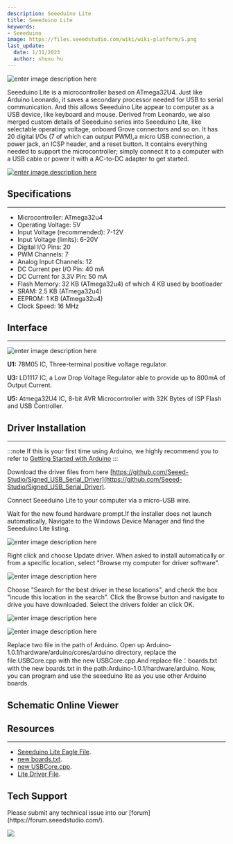 ```yaml
---
description: Seeeduino Lite
title: Seeeduino Lite
keywords:
- Seeeduino 
image: https://files.seeedstudio.com/wiki/wiki-platform/S.png
last_update:
  date: 1/31/2023
  author: shuxu hu
---
```

![enter image description here](https://files.seeedstudio.com/wiki/Seeeduino_Lite/image/400px-Lite_01.jpg)

Seeeduino Lite is a microcontroller based on ATmega32U4. Just like Arduino Leonardo, it saves a secondary processor needed for USB to serial communication. And this allows Seeeduino Lite appear to computer as a USB device, like keyboard and mouse. Derived from Leonardo, we also merged custom details of Seeeduino series into Seeeduino Lite, like selectable operating voltage, onboard Grove connectors and so on. It has 20 digital I/Os (7 of which can output PWM),a micro USB connection, a power jack, an ICSP header, and a reset button. It contains everything needed to support the microcontroller; simply connect it to a computer with a USB cable or power it with a AC-to-DC adapter to get started.

[![enter image description here](https://files.seeedstudio.com/wiki/Seeed-WiKi/docs/images/300px-Get_One_Now_Banner-ragular.png)](https://www.seeedstudio.com/Seeeduino-Lite-p-1487.html)


## Specifications
---
- Microcontroller: ATmega32u4
- Operating Voltage: 5V
- Input Voltage (recommended): 7-12V
- Input Voltage (limits): 6-20V
- Digital I/O Pins: 20
- PWM Channels: 7
- Analog Input Channels: 12
- DC Current per I/O Pin: 40 mA
- DC Current for 3.3V Pin: 50 mA
- Flash Memory: 32 KB (ATmega32u4) of which 4 KB used by bootloader
- SRAM: 2.5 KB (ATmega32u4)
- EEPROM: 1 KB (ATmega32u4)
- Clock Speed: 16 MHz

## Interface
---
![enter image description here](https://files.seeedstudio.com/wiki/Seeeduino_Lite/image/Seeeduino_Lite_Intrface_Function.jpg)

**U1:** 78M05 IC, Three-terminal positive voltage regulator.

**U3:** LD1117 IC, a Low Drop Voltage Regulator able to provide up to 800mA of Output Current.

**U5:** Atmega32U4 IC, 8-bit AVR Microcontroller with 32K Bytes of ISP Flash and USB Controller.


## Driver Installation
---

:::note
    If this is your first time using Arduino, we highly recommend you to refer to [Getting Started with Arduino](https://wiki.seeedstudio.com/Getting_Started_with_Arduino)
:::


Download the driver files from here [https://github.com/Seeed-Studio/Signed_USB_Serial_Driver](https://github.com/Seeed-Studio/Signed_USB_Serial_Driver).

Connect Seeeduino Lite to your computer via a micro-USB wire.

Wait for the new found hardware prompt.If the installer does not launch automatically, Navigate to the Windows Device Manager and find the Seeeduino Lite listing.

![enter image description here](https://files.seeedstudio.com/wiki/Seeeduino_Lite/image/Unknow_Device.jpg)

Right click and choose Update driver. When asked to install automatically or from a specific location, select "Browse my computer for driver software".

![enter image description here](https://files.seeedstudio.com/wiki/Seeeduino_Lite/image/Update_Driver.jpg)

Choose "Search for the best driver in these locations", and check the box "incude this location in the search". Click the Browse button and navigate to drive you have downloaded. Select the drivers folder an click OK.


![enter image description here](https://files.seeedstudio.com/wiki/Seeeduino_Lite/image/Browse_Driver_Location.jpg)

![enter image description here](https://files.seeedstudio.com/wiki/Seeeduino_Lite/image/Successfully_Update_Driver.jpg)

Replace two file in the path of Arduino. Open up Arduino-1.0.1/hardware/arduino/cores/arduino directory, replace the file:USBCore.cpp with the new USBCore.cpp.And replace file：boards.txt with the new boards.txt in the path:Arduino-1.0.1/hardware/arduino. Now, you can program and use the seeeduino lite as you use other Arduino boards.



## Schematic Online Viewer

<div className="altium-ecad-viewer" data-project-src="https://files.seeedstudio.com/wiki/Seeeduino_Lite/resource/Seeeduino_Lite_Eagle_File.zip" style={{borderRadius: '0px 0px 4px 4px', height: 500, borderStyle: 'solid', borderWidth: 1, borderColor: 'rgb(241, 241, 241)', overflow: 'hidden', maxWidth: 1280, maxHeight: 700, boxSizing: 'border-box'}}>
</div>



## Resources
---
- [Seeeduino Lite Eagle File](https://files.seeedstudio.com/wiki/Seeeduino_Lite/resource/Seeeduino_Lite_Eagle_File.zip).
- [new boards.txt](https://files.seeedstudio.com/wiki/Seeeduino_Lite/resource/Boards.zip).
- [new USBCore.cpp](https://files.seeedstudio.com/wiki/Seeeduino_Lite/resource/Boards.zip).
- [Lite Driver File](https://files.seeedstudio.com/wiki/Seeeduino_Lite/resource/Signed_USB_Serial_Driver-master.zip).

## Tech Support
<div>
  Please submit any technical issue into our [forum](https://forum.seeedstudio.com/). <br /><p style={{textAlign: 'center'}}><a href="https://www.seeedstudio.com/act-4.html?utm_source=wiki&utm_medium=wikibanner&utm_campaign=newproducts" target="_blank"><img src="https://files.seeedstudio.com/wiki/Wiki_Banner/new_product.jpg" /></a></p>
</div>
